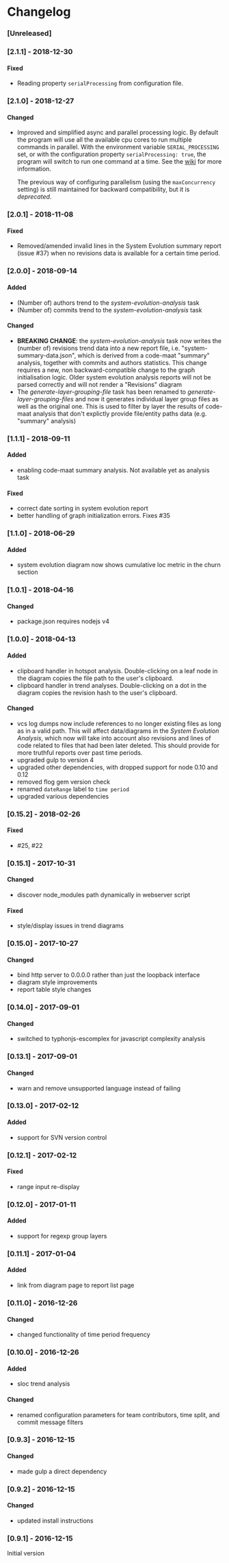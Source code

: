 # Changelog

### [Unreleased]

### [2.1.1] - 2018-12-30

#### Fixed

- Reading property `serialProcessing` from configuration file.

### [2.1.0] - 2018-12-27

#### Changed

- Improved and simplified async and parallel processing logic. By default the
  program will use all the available cpu cores to run multiple commands in
  parallel. With the environment variable `SERIAL_PROCESSING` set, or with the
  configuration property `serialProcessing: true`, the program will switch to
  run one command at a time. See the [wiki]() for more information.

  The previous way of configuring parallelism (using the `maxConcurrency`
  setting) is still maintained for backward compatibility, but it is
  _deprecated_.

### [2.0.1] - 2018-11-08

#### Fixed

- Removed/amended invalid lines in the System Evolution summary report (issue
  #37) when no revisions data is available for a certain time period.

### [2.0.0] - 2018-09-14

#### Added

- (Number of) authors trend to the _system-evolution-analysis_ task
- (Number of) commits trend to the _system-evolution-analysis_ task

#### Changed

- **BREAKING CHANGE**: the _system-evolution-analysis_ task now writes the
  (number of) revisions trend data into a new report file, i.e.
  "system-summary-data.json", which is derived from a code-maat "summary"
  analysis, together with commits and authors statistics. This change requires a
  new, non backward-compatible change to the graph initialisation logic. Older
  system evolution analysis reports will not be parsed correctly and will not
  render a "Revisions" diagram
- The _generate-layer-grouping-file_ task has been renamed to
  _generate-layer-grouping-files_ and now it generates individual layer group
  files as well as the original one. This is used to filter by layer the results
  of code-maat analysis that don't explictly provide file/entity paths data
  (e.g. "summary" analysis)

### [1.1.1] - 2018-09-11

#### Added

- enabling code-maat summary analysis. Not available yet as analysis task

#### Fixed

- correct date sorting in system evolution report
- better handling of graph initialization errors. Fixes #35

### [1.1.0] - 2018-06-29

#### Added

- system evolution diagram now shows cumulative loc metric in the churn section

### [1.0.1] - 2018-04-16

#### Changed

- package.json requires nodejs v4

### [1.0.0] - 2018-04-13

#### Added

- clipboard handler in hotspot analysis. Double-clicking on a leaf node in the
  diagram copies the file path to the user's clipboard.
- clipboard handler in trend analyses. Double-clicking on a dot in the diagram
  copies the revision hash to the user's clipboard.

#### Changed

- vcs log dumps now include references to no longer existing files as long as in
  a valid path. This will affect data/diagrams in the _System Evolution
  Analysis_, which now will take into account also revisions and lines of code
  related to files that had been later deleted. This should provide for more
  truthful reports over past time periods.
- upgraded gulp to version 4
- upgraded other dependencies, with dropped support for node 0.10 and 0.12
- removed flog gem version check
- renamed `dateRange` label to `time period`
- upgraded various dependencies

### [0.15.2] - 2018-02-26

#### Fixed

- #25, #22

### [0.15.1] - 2017-10-31

#### Changed

- discover node_modules path dynamically in webserver script

#### Fixed

- style/display issues in trend diagrams

### [0.15.0] - 2017-10-27

#### Changed

- bind http server to 0.0.0.0 rather than just the loopback interface
- diagram style improvements
- report table style changes

### [0.14.0] - 2017-09-01

#### Changed

- switched to typhonjs-escomplex for javascript complexity analysis

### [0.13.1] - 2017-09-01

#### Changed

- warn and remove unsupported language instead of failing

### [0.13.0] - 2017-02-12

#### Added

- support for SVN version control

### [0.12.1] - 2017-02-12

#### Fixed

- range input re-display

### [0.12.0] - 2017-01-11

#### Added

- support for regexp group layers

### [0.11.1] - 2017-01-04

#### Added

- link from diagram page to report list page

### [0.11.0] - 2016-12-26

#### Changed

- changed functionality of time period frequency

### [0.10.0] - 2016-12-26

#### Added

- sloc trend analysis

#### Changed

- renamed configuration parameters for team contributors, time split, and commit
  message filters

### [0.9.3] - 2016-12-15

#### Changed

- made gulp a direct dependency

### [0.9.2] - 2016-12-15

#### Changed

- updated install instructions

### [0.9.1] - 2016-12-15

Initial version
